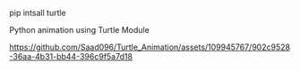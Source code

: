 pip intsall turtle



Python animation using Turtle Module






https://github.com/Saad096/Turtle_Animation/assets/109945767/902c9528-36aa-4b31-bb44-396c9f5a7d18

